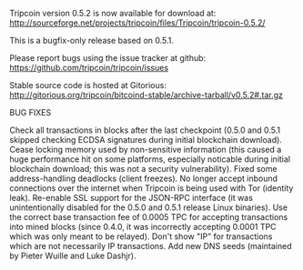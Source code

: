 Tripcoin version 0.5.2 is now available for download at:
http://sourceforge.net/projects/tripcoin/files/Tripcoin/tripcoin-0.5.2/

This is a bugfix-only release based on 0.5.1.

Please report bugs using the issue tracker at github:
https://github.com/tripcoin/tripcoin/issues

Stable source code is hosted at Gitorious:
http://gitorious.org/tripcoin/bitcoind-stable/archive-tarball/v0.5.2#.tar.gz

BUG FIXES

Check all transactions in blocks after the last checkpoint (0.5.0 and 0.5.1 skipped checking ECDSA signatures during initial blockchain download).
Cease locking memory used by non-sensitive information (this caused a huge performance hit on some platforms, especially noticable during initial blockchain download; this was
not a security vulnerability).
Fixed some address-handling deadlocks (client freezes).
No longer accept inbound connections over the internet when Tripcoin is being used with Tor (identity leak).
Re-enable SSL support for the JSON-RPC interface (it was unintentionally disabled for the 0.5.0 and 0.5.1 release Linux binaries).
Use the correct base transaction fee of 0.0005 TPC for accepting transactions into mined blocks (since 0.4.0, it was incorrectly accepting 0.0001 TPC which was only meant to be relayed).
Don't show "IP" for transactions which are not necessarily IP transactions.
Add new DNS seeds (maintained by Pieter Wuille and Luke Dashjr).
